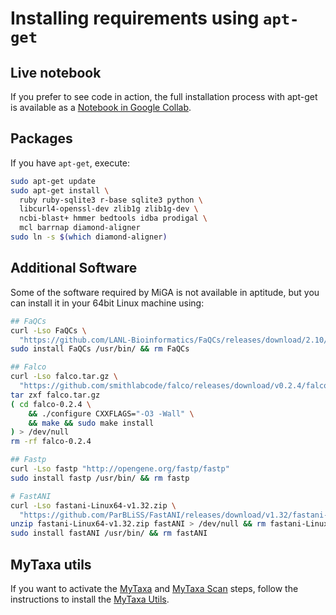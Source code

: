 # Installing requirements using `apt-get`

## Live notebook

If you prefer to see code in action, the full installation process
with apt-get is available as a
[Notebook in Google Collab](https://colab.research.google.com/drive/1DhEMlcFwGgzW6q_fGEHLsihRSTK6ZRXD).

## Packages

If you have `apt-get`, execute:

```bash
sudo apt-get update
sudo apt-get install \
  ruby ruby-sqlite3 r-base sqlite3 python \
  libcurl4-openssl-dev zlib1g zlib1g-dev \
  ncbi-blast+ hmmer bedtools idba prodigal \
  mcl barrnap diamond-aligner
sudo ln -s $(which diamond-aligner)
```

## Additional Software

Some of the software required by MiGA is not available in aptitude, but
you can install it in your 64bit Linux machine using:

```bash
## FaQCs
curl -Lso FaQCs \
  "https://github.com/LANL-Bioinformatics/FaQCs/releases/download/2.10/FaQCs_linux_x86_64"
sudo install FaQCs /usr/bin/ && rm FaQCs

## Falco
curl -Lso falco.tar.gz \
  "https://github.com/smithlabcode/falco/releases/download/v0.2.4/falco-0.2.4.tar.gz"
tar zxf falco.tar.gz
( cd falco-0.2.4 \
    && ./configure CXXFLAGS="-O3 -Wall" \
    && make && sudo make install
) > /dev/null
rm -rf falco-0.2.4

## Fastp
curl -Lso fastp "http://opengene.org/fastp/fastp"
sudo install fastp /usr/bin/ && rm fastp

# FastANI
curl -Lso fastani-Linux64-v1.32.zip \
  "https://github.com/ParBLiSS/FastANI/releases/download/v1.32/fastani-Linux64-v1.32.zip"
unzip fastani-Linux64-v1.32.zip fastANI > /dev/null && rm fastani-Linux64-v1.32.zip
sudo install fastANI /usr/bin/ && rm fastANI
```

## MyTaxa utils

If you want to activate the [MyTaxa](../part5/workflow.md#mytaxa) and
[MyTaxa Scan](../part5/workflow.md#mytaxa-scan) steps, follow the instructions
to install the [MyTaxa Utils](mytaxa.md).

